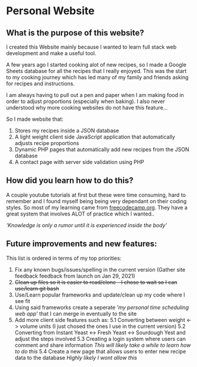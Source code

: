 # Personal Website

## What is the purpose of this website?

I created this Website mainly because I wanted to learn full stack web development and make a useful tool.
  
A few years ago I started cooking alot of new recipes, so I made a Google Sheets database for all the recipes that I really enjoyed. This was the start to my cooking journey which has led many of my family and friends asking for recipes and instructions.
  
I am always having to pull out a pen and paper when I am making food in order to adjust proportions (especially when baking).
I also never understood why more cooking websites do not have this feature...

So I made website that: 
1. Stores my recipes inside a JSON database 
2. A light weight client side JavaScript application that automatically adjusts recipe proportions 
3. Dynamic PHP pages that automatically add new recipes from the JSON database 
4. A contact page with server side validation using PHP
  
## How did you learn how to do this?
  
A couple youtube tutorials at first but these were time consuming, hard to remember and I found myself being being very dependant on their coding styles. So most of my learning came from [freecodecamp.org](https://www.freecodecamp.org/). They have a great system that involves ALOT of practice which I wanted.. 

*'Knowledge is only a rumor until it is experienced inside the body'*
  
## Future improvements and new features:

This list is ordered in terms of my top priorities:

1. Fix any known bugs/issues/spelling in the current version (Gather site feedback feedback from launch on Jan 29, 2021)
2. ~~Clean up files so it is easier to read/clone - I chose to wait so I can use/learn git bash~~
3. Use/Learn popular frameworks and update/clean up my code where I see fit
4. Using said frameworks create a seperate *'my personal time scheduling web app'* that I can merge in eventually to the site
5. Add more client side features such as:
  5.1 Converting between weight <-> volume units (I just chosed the ones I use in the current version)
  5.2 Converting from Instant Yeast <-> Fresh Yeast <-> Sourdough Yest and adjust the steps involved
  5.3 Creating a login system where users can comment and share information *This will likely take a while to learn how to do this*
  5.4 Create a new page that allows users to enter new recipe data to the database *Highly likely I wont allow this*
  
  

